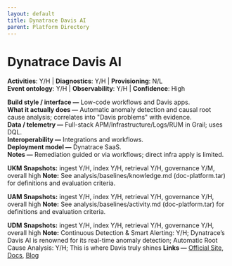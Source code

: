 ```yaml
---
layout: default
title: Dynatrace Davis AI
parent: Platform Directory
---
```


# Dynatrace Davis AI

**Activities**: Y/H | **Diagnostics**: Y/H | **Provisioning**: N/L  <br>
**Event ontology**: Y/H | **Observability**: Y/H | **Confidence**: High

**Build style / interface —** Low-code workflows and Davis apps.  
**What it actually does —** Automatic anomaly detection and causal root cause analysis; correlates into "Davis problems" with evidence.  
**Data / telemetry —** Full-stack APM/Infrastructure/Logs/RUM in Grail; uses DQL.  
**Interoperability —** Integrations and workflows.  
**Deployment model —** Dynatrace SaaS.  
**Notes —** Remediation guided or via workflows; direct infra apply is limited.

**UKM Snapshots:**
ingest Y/H, index Y/H, retrieval Y/H, governance Y/M, overall high
**Note:** See analysis/baselines/knowledge.md (doc-platform.tar) for definitions and evaluation criteria.


**UAM Snapshots:**
ingest Y/H, index Y/H, retrieval Y/H, governance Y/H, overall high
**Note:** See analysis/baselines/activity.md (doc-platform.tar) for definitions and evaluation criteria.

**UDM Snapshots:**
ingest Y/H, index Y/H, retrieval Y/H, governance Y/H, overall high
**Note:** Continuous Detection & Smart Alerting: Y/H; Dynatrace’s Davis AI is renowned for its real-time anomaly detection; Automatic Root Cause Analysis: Y/H; This is where Davis truly shines
**Links —** [Official Site](https://www.dynatrace.com/news/press-release/state-of-observability-2025/), [Docs](https://docs.dynatrace.com/docs/discover-dynatrace/references/semantic-dictionary/model/davis), [Blog](https://www.dynatrace.com/news/blog/state-of-observability-2025-ai-trust-roi/)
